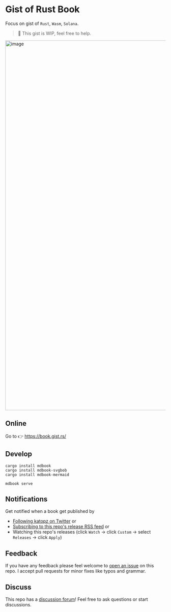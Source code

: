 # Gist of Rust Book

Focus on gist of `Rust`, `Wasm`, `Solana`.

> 🚧 This gist is WIP, feel free to help.

<img width="1163" alt="image" src="https://user-images.githubusercontent.com/97060/213910328-dfdfa119-74b8-470c-a00d-69a67f7d1ecc.png">

## Online

Go to 👉 https://book.gist.rs/

## Develop

```
cargo install mdbook
cargo install mdbook-svgbob
cargo install mdbook-mermaid

mdbook serve
```

## Notifications

Get notified when a book get published by

- [Following katopz on Twitter](https://twitter.com/katopz) or
- [Subscribing to this repo's release RSS feed](https://github.com/gist-rs/book/releases.atom) or
- Watching this repo's releases (click `Watch` -> click `Custom` -> select `Releases` -> click `Apply`)

## Feedback

If you have any feedback please feel welcome to [open an issue](https://github.com/gist-rs/book/issues/new) on this repo. I accept pull requests for minor fixes like typos and grammar.

## Discuss

This repo has a [discussion forum](https://github.com/gist-rs/book/discussions)! Feel free to ask questions or start discussions.
